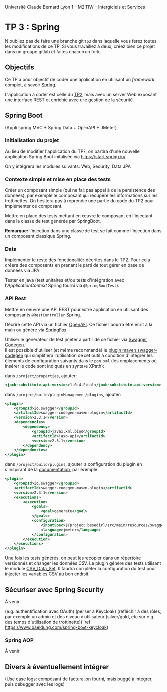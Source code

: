 Université Claude Bernard Lyon 1 – M2 TIW – Intergiciels et Services

# TP 3 : Spring

N'oubliez pas de faire une branche git `tp3` dans laquelle vous ferez toutes les modifications de ce TP.
Si vous travaillez à deux, créez bien ce projet dans un groupe gitlab et faites chacun un fork.

## Objectifs

Ce TP a pour objectif de coder une application en utilisant un _framework_ complet, à savoir [Spring](https://spring.io).

L'application à coder est celle du [TP2](../tp2/README.md), mais avec un server Web exposant une interface REST et enrichie avec une gestion de la sécurité.

## Spring Boot 

(Appli spring MVC + Spring Data + OpenAPI + JMeter)

### Initialisation du projet

Au lieu de modifier l'application du TP2, on partira d'une nouvelle application Spring Boot initalisée via https://start.spring.io/.

On y intégrera les modules suivants: Web, Security, Data JPA


### Contexte simple et mise en place des tests

Créer un composant simple (qui ne fait pas appel à de la persistence des données), par exemple le composant qui récupère les informations sur les trottinettes.
On hésitera pas à reprendre une partie du code du TP2 pour implémenter ce composant.

Mettre en place des tests mettant en oeuvre le composant en l'injectant dans la classe de test générée par SpringBoot.

**Remarque:** l'injection dans une classe de test se fait comme l'injection dans un composant classique Spring.

### Data

Implémenter le reste des fonctionalités décrites dans le TP2.
Pour cela créera des composants en prenant le parti de tout gérer en base de données via JPA.

Tester en java (test unitaires et/ou tests d'intégration avec l'_ApplicationContext_ Spring fourni via `@SpringBootTest`).

### API Rest

Mettre en oeuvre une API REST pour votre application en utilisant des composants `@RestController` Spring.

Décrire cette API via un fichier [OpenAPI](https://swagger.io/specification/). 
Ce fichier pourra être écrit à la main ou généré via [SpringFox](http://springfox.github.io/springfox/docs/current/).

Utiliser le générateur de test jmeter à partir de ce fichier via [Swagger Codegen](https://swagger.io/tools/swagger-codegen/).  
Il est possible d'utiliser (et même recommandé) le [plugin maven swagger-codegen](https://github.com/swagger-api/swagger-codegen/tree/master/modules/swagger-codegen-maven-plugin) qui simplifiera l'utilisation de cet outil à condition d'intégrer les éléments de configuration suivants dans le `pom.xml` (les emplacements où insérer le code sont indiqués en syntaxe XPath):

dans `/project/properties`, ajouter:
```xml
<jaxb-substitute.api.version>1.0.4.Final</jaxb-substitute.api.version>
```

dans `/project/build/pluginManagement/plugins`, ajouter:
```xml
<plugin>
    <groupId>io.swagger</groupId>
    <artifactId>swagger-codegen-maven-plugin</artifactId>
    <version>2.3.1</version>
    <dependencies>
        <dependency>
            <groupId>javax.xml.bind</groupId>
            <artifactId>jaxb-api</artifactId>
            <version>2.3.1</version>
        </dependency>
    </dependencies>
</plugin>
```

dans `/project/build/plugins`, ajouter la configuration du plugin en s'inspirant de la [documentation](https://github.com/swagger-api/swagger-codegen/blob/master/modules/swagger-codegen-maven-plugin/README.md), par exemple:
```xml
<plugin>
    <groupId>io.swagger</groupId>
    <artifactId>swagger-codegen-maven-plugin</artifactId>
    <version>2.3.1</version>
    <executions>
        <execution>
            <goals>
                <goal>generate</goal>
            </goals>
            <configuration>
                <inputSpec>${project.basedir}/src/main/resources/swagger.yaml</inputSpec>
                <language>jmeter</language>
            </configuration>
        </execution>
    </executions>
</plugin>
```

Une fois les tests générés, on peut les recopier dans un répertoire versionnés et changer les données CSV.
Le plugin génère des tests utilisant le module [CSV_Data_Set](https://jmeter.apache.org/usermanual/component_reference.html#CSV_Data_Set_Config). 
Il faudra compléter la configuration du test pour injecter les variables CSV au bon endroit.


## Sécuriser avec Spring Security

À venir

(e.g. authentification avec OAuth)
(penser à Keycloak)
(réfléchir à des rôles, par exemple un admin et des niveau d'utilisateur (silver/gold, etc sur e.g. des temps d'utilisation de trottinette))
(ref https://www.baeldung.com/spring-boot-keycloak)

### Spring AOP

À venir

## Divers à éventuellement intégrer

(Use case logs: composant de facturation fourni, mais buggé à intégrer, puis débugger avec les logs)

